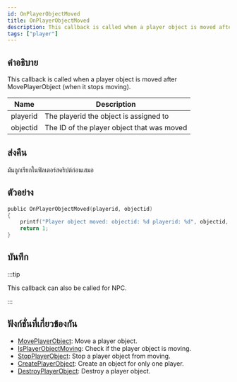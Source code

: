 ```yaml
---
id: OnPlayerObjectMoved
title: OnPlayerObjectMoved
description: This callback is called when a player object is moved after MovePlayerObject (when it stops moving).
tags: ["player"]
---
```


## คำอธิบาย

This callback is called when a player object is moved after MovePlayerObject (when it stops moving).

| Name     | Description                                |
| -------- | ------------------------------------------ |
| playerid | The playerid the object is assigned to     |
| objectid | The ID of the player object that was moved |

## ส่งคืน

มันถูกเรียกในฟิลเตอร์สคริปต์ก่อนเสมอ

## ตัวอย่าง

```c
public OnPlayerObjectMoved(playerid, objectid)
{
    printf("Player object moved: objectid: %d playerid: %d", objectid, playerid);
    return 1;
}
```

## บันทึก

:::tip

This callback can also be called for NPC.

:::

## ฟังก์ชั่นที่เกี่ยวข้องกัน

- [MovePlayerObject](../../scripting/functions/MovePlayerObject.md): Move a player object.
- [IsPlayerObjectMoving](../../scripting/functions/IsPlayerObjectMoving.md): Check if the player object is moving.
- [StopPlayerObject](../../scripting/functions/StopPlayerObject.md): Stop a player object from moving.
- [CreatePlayerObject](../../scripting/functions/CreatePlayerObject.md): Create an object for only one player.
- [DestroyPlayerObject](../../scripting/functions/DestroyPlayerObject.md): Destroy a player object.
